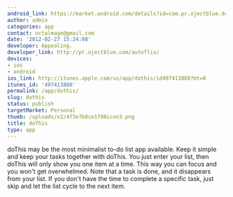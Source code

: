 ```yaml
---
android_link: https://market.android.com/details?id=com.pr.ojectblue.dothis
author: admin
categories: app
contact: octalmage@gmail.com
date: '2012-02-27 15:24:08'
developer: Appealing.
developer_link: http://pr.ojectblue.com/autoflix/
devices: 
- ios
- android
ios_link: http://itunes.apple.com/us/app/dothis/id497413888?mt=8
itunes_id: '497413888'
permalink: /app/dothis/
slug: dothis
status: publish
targetMarket: Personal
thumb: /uploads/v2/4f3e7b8ce1f98icon3.png
title: doThis
type: app
---
```


doThis may be the most minimalist to-do list app available. Keep it simple and keep your tasks together with doThis. You just enter your list, then doThis will only show you one item at a time. This way you can focus and you won't get overwhelmed. Note that a task is done, and it disappears from your list. If you don't have the time to complete a specific task, just skip and let the list cycle to the next item.